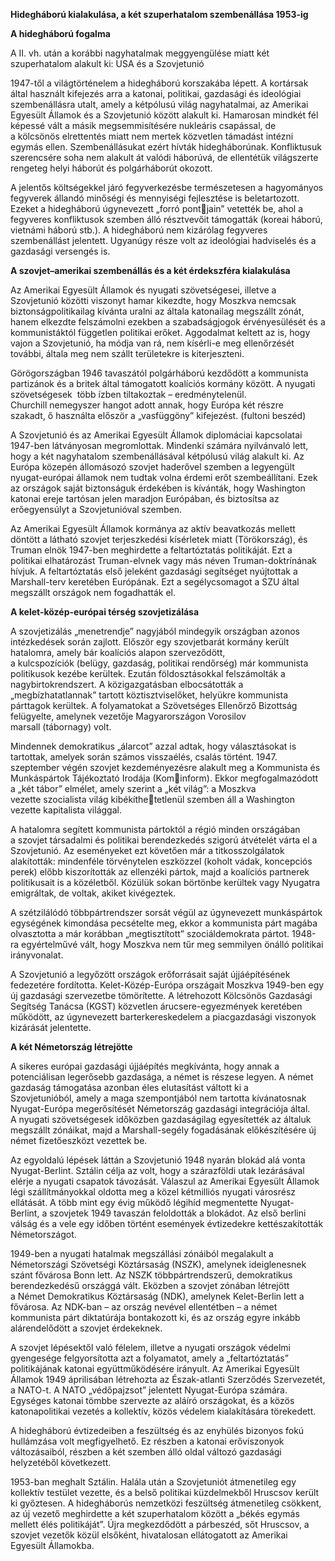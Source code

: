 ﻿**Hidegháború kialakulása, a két szuperhatalom szembenállása 1953-ig**

**A hidegháború fogalma**

A II. vh. után a korábbi nagyhatalmak meggyengülése miatt két szuperhatalom alakult ki: USA és a Szovjetunió

1947-től a világtörténelem a hidegháború korszakába lépett. A kortársak által használt kifejezés arra a katonai, politikai, gazdasági és ideológiai szembenállásra utalt, amely a kétpólusú világ nagyhatalmai, az Amerikai Egyesült Államok és a Szovjetunió között alakult ki. Hamarosan mindkét fél képessé vált a másik megsemmisítésére nukleáris csapással, de a kölcsönös elrettentés miatt nem mertek közvetlen támadást intézni egymás ellen. Szembenállásukat ezért hívták hidegháborúnak. Konfliktusuk szerencsére soha nem alakult át valódi háborúvá, de ellentétük világszerte rengeteg helyi háborút és polgárháborút okozott.

A jelentős költségekkel járó fegyverkezésbe természetesen a hagyományos fegyverek állandó minőségi és mennyiségi fejlesztése is beletartozott. Ezeket a hidegháború úgynevezett „forró pontjain” vetették be, ahol a fegyveres konfliktusok szemben álló résztvevőit támogatták (koreai háború, vietnámi háború stb.). A hidegháború nem kizárólag fegyveres szembenállást jelentett. Ugyanúgy része volt az ideológiai hadviselés és a gazdasági versengés is.

**A szovjet–amerikai szembenállás és a két érdekszféra kialakulása**

Az Amerikai Egyesült Államok és nyugati szövetségesei, illetve a Szovjetunió közötti viszonyt hamar kikezdte, hogy Moszkva nemcsak biztonságpolitikailag kívánta uralni az általa katonailag megszállt zónát, hanem elkezdte felszámolni ezekben a szabadságjogok érvényesülését és a kommunistáktól független politikai erőket. Aggodalmat keltett az is, hogy vajon a Szovjetunió, ha módja van rá, nem kísérli-e meg ellenőrzését további, általa meg nem szállt területekre is kiterjeszteni.

Görögországban 1946 tavaszától polgárháború kezdődött a kommunista partizánok és a britek által támogatott koalíciós kormány között. A nyugati szövetségesek  több ízben tiltakoztak – eredménytelenül. Churchill nemegyszer hangot adott annak, hogy Európa két részre szakadt, ő használta először a „vasfüggöny” kifejezést. (fultoni beszéd)

A Szovjetunió és az Amerikai Egyesült Államok diplomáciai kapcsolatai 1947-ben látványosan megromlottak. Mindenki számára nyilvánvaló lett, hogy a két nagyhatalom szembenállásával kétpólusú világ alakult ki. Az Európa közepén állomásozó szovjet haderővel szemben a legyengült nyugat-európai államok nem tudtak volna érdemi erőt szembeállítani. Ezek az országok saját biztonságuk érdekében is kívánták, hogy Washington katonai ereje tartósan jelen maradjon Európában, és biztosítsa az erőegyensúlyt a Szovjetunióval szemben. 

Az Amerikai Egyesült Államok kormánya az aktív beavatkozás mellett döntött a látható szovjet terjeszkedési kísérletek miatt (Törökország), és Truman elnök 1947-ben meghirdette a feltartóztatás politikáját. Ezt a politikai elhatározást Truman-elvnek vagy más néven Truman-doktrínának hívjuk. A feltartóztatás első jeleként gazdasági segítséget nyújtottak a Marshall-terv keretében Európának. Ezt a segélycsomagot a SZU által megszállt országok nem fogadhatták el. 

**A kelet-közép-európai térség szovjetizálása**


A szovjetizálás „menetrendje” nagyjából mindegyik országban azonos intézkedések során zajlott. Először egy szovjetbarát kormány került hatalomra, amely bár koalíciós alapon szerveződött, a kulcspozíciók (belügy, gazdaság, politikai rendőrség) már kommunista politikusok kezébe kerültek. Ezután földosztásokkal felszámolták a nagybirtokrendszert. A közigazgatásban elbocsátották a „megbízhatatlannak” tartott köztisztviselőket, helyükre kommunista párttagok kerültek. A folyamatokat a Szövetséges Ellenőrző Bizottság felügyelte, amelynek vezetője Magyarországon Vorosilov marsall (tábornagy) volt.

Mindennek demokratikus „álarcot” azzal adtak, hogy választásokat is tartottak, amelyek során számos visszaélés, csalás történt. 1947. szeptember végén szovjet kezdeményezésre alakult meg a Kommunista és Munkáspártok Tájékoztató Irodája (Kominform). Ekkor megfogalmazódott a „két tábor” elmélet, amely szerint a „két világ”: a Moszkva vezette szocialista világ kibékíthetetlenül szemben áll a Washington vezette kapitalista világgal.

A hatalomra segített kommunista pártoktól a régió minden országában a szovjet társadalmi és politikai berendezkedés szigorú átvételét várta el a Szovjetunió. Az eseményeket ezt követően már a titkosszolgálatok alakították: mindenféle törvénytelen eszközzel (koholt vádak, koncepciós perek) előbb kiszorították az ellenzéki pártok, majd a koalíciós partnerek politikusait is a közéletből. Közülük sokan börtönbe kerültek vagy Nyugatra emigráltak, de voltak, akiket kivégeztek.

A szétzilálódó többpártrendszer sorsát végül az úgynevezett munkáspártok egységének kimondása pecsételte meg, ekkor a kommunista párt magába olvasztotta a már korábban „megtisztított” szociáldemokrata pártot. 1948-ra egyértelművé vált, hogy Moszkva nem tűr meg semmilyen önálló politikai irányvonalat.

A Szovjetunió a legyőzött országok erőforrásait saját újjáépítésének fedezetére fordította. Kelet-Közép-Európa országait Moszkva 1949-ben egy új gazdasági szervezetbe tömörítette. A létrehozott Kölcsönös Gazdasági Segítség Tanácsa (KGST) közvetlen árucsere-egyezmények keretében működött, az úgynevezett barterkereskedelem a piacgazdasági viszonyok kizárását jelentette.

**A két Németország létrejötte**

A sikeres európai gazdasági újjáépítés megkívánta, hogy annak a potenciálisan legerősebb gazdasága, a német is részese legyen. A német gazdaság támogatása azonban éles elutasítást váltott ki a Szovjetunióból, amely a maga szempontjából nem tartotta kívánatosnak Nyugat-Európa megerősítését Németország gazdasági integrációja által. A nyugati szövetségesek időközben gazdaságilag egyesítették az általuk megszállt zónáikat, majd a Marshall-segély fogadásának előkészítésére új német fizetőeszközt vezettek be.

Az egyoldalú lépések láttán a Szovjetunió 1948 nyarán blokád alá vonta Nyugat-Berlint. Sztálin célja az volt, hogy a szárazföldi utak lezárásával elérje a nyugati csapatok távozását. Válaszul az Amerikai Egyesült Államok légi szállítmányokkal oldotta meg a közel kétmilliós nyugati városrész ellátását. A több mint egy évig működő légihíd megmentette Nyugat-Berlint, a szovjetek 1949 tavaszán feloldották a blokádot. Az első berlini válság és a vele egy időben történt események évtizedekre kettészakították Németországot.

1949-ben a nyugati hatalmak megszállási zónáiból megalakult a Németországi Szövetségi Köztársaság (NSZK), amelynek ideiglenesnek szánt fővárosa Bonn lett. Az NSZK többpártrendszerű, demokratikus berendezkedésű országgá vált. Eközben a szovjet zónában létrejött a Német Demokratikus Köztársaság (NDK), amelynek Kelet-Berlin lett a fővárosa. Az NDK-ban – az ország nevével ellentétben – a német kommunista párt diktatúrája bontakozott ki, és az ország egyre inkább alárendelődött a szovjet érdekeknek.

A szovjet lépésektől való félelem, illetve a nyugati országok védelmi gyengesége felgyorsította azt a folyamatot, amely a „feltartóztatás” politikájának katonai együttműködésére irányult. Az Amerikai Egyesült Államok 1949 áprilisában létrehozta az Észak-atlanti Szerződés Szervezetét, a NATO-t. A NATO „védőpajzsot” jelentett Nyugat-Európa számára. Egységes katonai tömbbe szervezte az aláíró országokat, és a közös katonapolitikai vezetés a kollektív, közös védelem kialakítására törekedett.

A hidegháború évtizedeiben a feszültség és az enyhülés bizonyos fokú hullámzása volt megfigyelhető. Ez részben a katonai erőviszonyok változásaiból, részben a két szemben álló oldal változó gazdasági helyzetéből következett.

1953-ban meghalt Sztálin. Halála után a Szovjetuniót átmenetileg egy kollektív testület vezette, és a belső politikai küzdelmekből Hruscsov került ki győztesen. A hidegháborús nemzetközi feszültség átmenetileg csökkent, az új vezető meghirdette a két szuperhatalom között a „békés egymás mellett élés politikáját”. Újra megkezdődött a párbeszéd, sőt Hruscsov, a szovjet vezetők közül elsőként, hivatalosan ellátogatott az Amerikai Egyesült Államokba.




